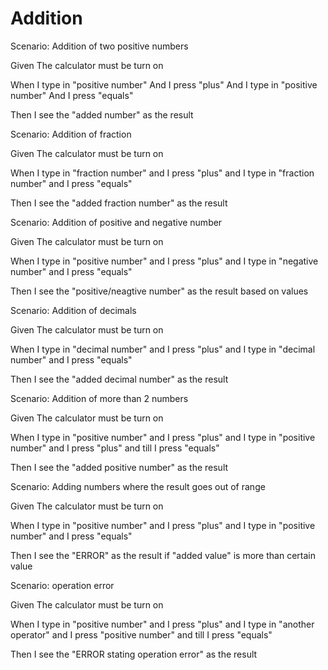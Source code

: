 # Addition

Scenario: Addition of two positive numbers
  
  Given The calculator must be turn on

  When I type in "positive number"
       And I press "plus"
       And I type in "positive number"
       And I press "equals"
  
  Then I see the "added number" as the result

Scenario: Addition of fraction
  
  Given The calculator must be turn on
  
  When I type in "fraction number"
  and I press "plus"
  and I type in "fraction number"
  and I press "equals"
  
  Then I see the "added fraction number" as the result
  
Scenario: Addition of positive and negative number
  
  Given The calculator must be turn on
  
  When I type in "positive number"
  and I press "plus"
  and I type in "negative number"
  and I press "equals"
  
  Then I see the "positive/neagtive number" as
  the result based on values
  
Scenario: Addition of decimals
  
  Given The calculator must be turn on
  
  When I type in "decimal number"
  and I press "plus"
  and I type in "decimal number"
  and I press "equals"
  
  Then I see the "added decimal number" as the result

Scenario: Addition of more than 2 numbers
  
  Given The calculator must be turn on
  
  When I type in "positive number"
  and I press "plus"
  and I type in "positive number"
  and I press "plus"
  and till I press "equals"
  
  Then I see the "added positive number" as the result

Scenario: Adding numbers where the result goes out of range
  
  Given The calculator must be turn on
  
  When I type in "positive number"
  and I press "plus"
  and I type in "positive number"
  and I press "equals"
  
  Then I see the "ERROR" as the result if "added value" is
  more than certain value
  
Scenario: operation error
  
  Given The calculator must be turn on
  
  When I type in "positive number"
  and I press "plus"
  and I type in "another operator"
  and I press "positive number"
  and till I press "equals"
  
  Then I see the "ERROR stating operation error" as the result
